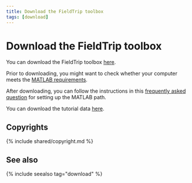 ```yaml
---
title: Download the FieldTrip toolbox
tags: [download]
---
```


# Download the FieldTrip toolbox

You can download the FieldTrip toolbox [here](/download.php).

Prior to downloading, you might want to check whether your computer meets the [MATLAB requirements](/faq/requirements).

After downloading, you can follow the instructions in this [frequently asked question](/faq/installation) for setting up the MATLAB path.

You can download the tutorial data [here](https://download.fieldtriptoolbox.org/tutorial/).

## Copyrights

{% include shared/copyright.md %}

## See also

{% include seealso tag="download" %}
